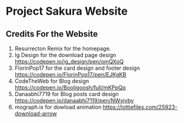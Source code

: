 # Project Sakura Website

## Credits For the Website
1. Resurrecton Remix for the homepage.
2. Ig Design for the download page design https://codepen.io/ig_design/pen/omQXoQ
3. FlorinPop17 for the card design and footer design https://codepen.io/FlorinPop17/pen/EJKgKB
4. CodeTheWeb for Blog design https://codepen.io/Booligoosh/full/mKPpQp
5. Danaabhi7719 for Blog posts card design https://codepen.io/danaabhi7119/pen/NWxjyby
6. mograph.ix for dowload animation https://lottiefiles.com/25923-download-arrow
